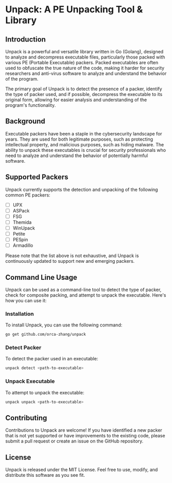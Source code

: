 # Unpack: A PE Unpacking Tool & Library

## Introduction
Unpack is a powerful and versatile library written in Go (Golang), designed to analyze and decompress executable files, particularly those packed with various PE (Portable Executable) packers. Packed executables are often used to obfuscate the true nature of the code, making it harder for security researchers and anti-virus software to analyze and understand the behavior of the program.

The primary goal of Unpack is to detect the presence of a packer, identify the type of packer used, and if possible, decompress the executable to its original form, allowing for easier analysis and understanding of the program's functionality.

## Background
Executable packers have been a staple in the cybersecurity landscape for years. They are used for both legitimate purposes, such as protecting intellectual property, and malicious purposes, such as hiding malware. The ability to unpack these executables is crucial for security professionals who need to analyze and understand the behavior of potentially harmful software.

## Supported Packers
Unpack currently supports the detection and unpacking of the following common PE packers:
- [ ] UPX
- [ ] ASPack
- [ ] FSG
- [ ] Themida
- [ ] WinUpack
- [ ] Petite
- [ ] PESpin
- [ ] Armadillo

Please note that the list above is not exhaustive, and Unpack is continuously updated to support new and emerging packers.

## Command Line Usage
Unpack can be used as a command-line tool to detect the type of packer, check for composite packing, and attempt to unpack the executable. Here's how you can use it:

### Installation
To install Unpack, you can use the following command:
```sh
go get github.com/orca-zhang/unpack
```

### Detect Packer
To detect the packer used in an executable:

```sh
unpack detect <path-to-executable>
```

### Unpack Executable
To attempt to unpack the executable:

```sh
unpack unpack <path-to-executable>
```

## Contributing
Contributions to Unpack are welcome! If you have identified a new packer that is not yet supported or have improvements to the existing code, please submit a pull request or create an issue on the GitHub repository.

## License
Unpack is released under the MIT License. Feel free to use, modify, and distribute this software as you see fit.
